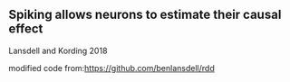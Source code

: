 ## Spiking allows neurons to estimate their causal effect

Lansdell and Kording 2018

modified code from:https://github.com/benlansdell/rdd
